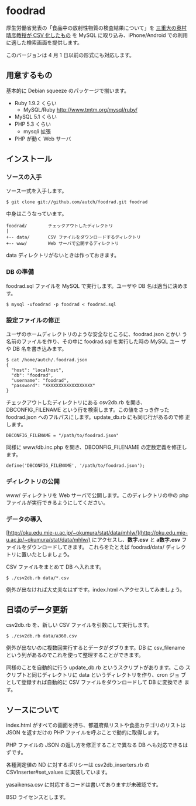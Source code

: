 # foodrad

厚生労働省発表の「食品中の放射性物質の検査結果について」を
[三重大の奥村晴彦教授が CSV 化したもの](http://oku.edu.mie-u.ac.jp/~okumura/stat/data/mhlw/)
を MySQL に取り込み、iPhone/Android での利用に適した検索画面を提供します。

このバージョンは 4 月 1 日以前の形式にも対応します。


## 用意するもの

基本的に Debian squeeze のパッケージで揃います。

- Ruby 1.9.2 くらい
  - MySQL/Ruby http://www.tmtm.org/mysql/ruby/
- MySQL 5.1 くらい
- PHP 5.3 くらい
  - mysqli 拡張
- PHP が動く Web サーバ


## インストール

### ソースの入手

ソース一式を入手します。

    $ git clone git://github.com/autch/foodrad.git foodrad

中身はこうなっています。

    foodrad/		チェックアウトしたディレクトリ
    |
    +-- data/		CSV ファイルをダウンロードするディレクトリ
    +-- www/		Web サーバで公開するディレクトリ

data ディレクトリがないときは作っておきます。


### DB の準備

foodrad.sql ファイルを MySQL で実行します。ユーザや DB 名は適当に決めます。

    $ mysql -ufoodrad -p foodrad < foodrad.sql


### 設定ファイルの修正

ユーザのホームディレクトリのような安全なところに、foodrad.json とかい
う名前のファイルを作り、その中に foodrad.sql を実行した時の MySQL ユー
ザや DB 名を書き込みます。

    $ cat /home/autch/.foodrad.json
    {
      "host": "localhost",
      "db": "foodrad",
      "username": "foodrad",
      "password": "XXXXXXXXXXXXXXXXXX"
    }

チェックアウトしたディレクトリにある csv2db.rb を開き、
DBCONFIG_FILENAME という行を検索します。この値をさっき作った
foodrad.json へのフルパスにします。update_db.rb にも同じ行があるので修
正します。

    DBCONFIG_FILENAME = "/path/to/foodrad.json"

同様に www/db.inc.php を開き、DBCONFIG_FILENAME の定数定義を修正します。

    define('DBCONFIG_FILENAME', '/path/to/foodrad.json');


### ディレクトリの公開

www/ ディレクトリを Web サーバで公開します。このディレクトリの中の php
ファイルが実行できるようにしてください。


### データの導入

[http://oku.edu.mie-u.ac.jp/~okumura/stat/data/mhlw/](http://oku.edu.mie-u.ac.jp/~okumura/stat/data/mhlw/) にアクセスし、<b>数字.csv</b> と <b>a数字.csv</b> ファイルをダウンロードしてきます。
これらをたとえば foodrad/data/ ディレクトリに置いたとしましょう。


CSV ファイルをまとめて DB へ入れます。

    $ ./csv2db.rb data/*.csv

例外が出なければ大丈夫なはずです。index.html へアクセスしてみましょう。


## 日頃のデータ更新

csv2db.rb を、新しい CSV ファイルを引数にして実行します。

    $ ./csv2db.rb data/a360.csv

例外が出ないのに複数回実行するとデータがダブります。DB に csv_filename
という列があるのでこれを使って整理することができます。

同様のことを自動的に行う update_db.rb というスクリプトがあります。この
スクリプトと同じディレクトリに data というディレクトリを作り、cron ジョ
ブとして登録すれば自動的に CSV ファイルをダウンロードして DB に変換でき
ます。


## ソースについて

index.html がすべての画面を持ち、都道府県リストや食品カテゴリのリストは
JSON を返すだけの PHP ファイルを呼ぶことで動的に取得します。

PHP ファイルの JSON の返し方を修正することで異なる DB へも対応できるはずです。

各種測定値の ND に対するポリシーは csv2db_inserters.rb の
CSVInserter#set_values に実装しています。

yasaikensa.csv に対応するコードは書いてありますが未確認です。

BSD ライセンスとします。
